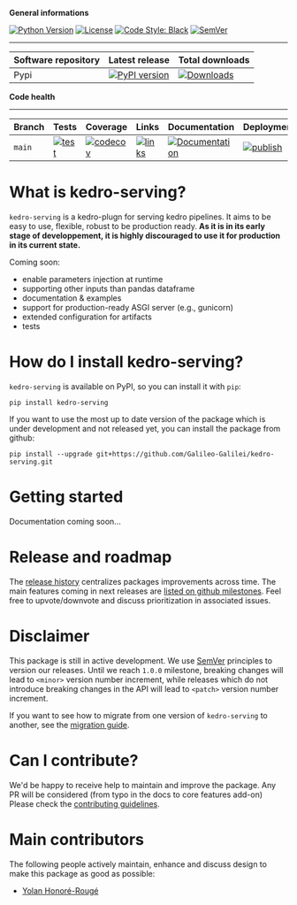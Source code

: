 **General informations**

[![Python Version](https://img.shields.io/badge/python-3.6%20%7C%203.7%20%7C%203.8-blue.svg)](https://pypi.org/project/kedro-serving/) [![License](https://img.shields.io/badge/license-Apache%202.0-blue.svg)](https://opensource.org/licenses/Apache-2.0) [![Code Style: Black](https://img.shields.io/badge/code%20style-black-black.svg)](https://github.com/ambv/black)
[![SemVer](https://img.shields.io/badge/semver-2.0.0-green)](https://semver.org/)

----------------------------------------------------------
| Software repository | Latest release                                                                                         | Total downloads                                                                                |
| ------------------- | ------------------------------------------------------------------------------------------------------ | ---------------------------------------------------------------------------------------------- |
| Pypi                | [![PyPI version](https://badge.fury.io/py/kedro-serving.svg)](https://pypi.org/project/kedro-serving/) | [![Downloads](https://pepy.tech/badge/kedro-serving)](https://pepy.tech/project/kedro-serving) |

**Code health**

----------------------------------------------------------
| Branch | Tests                                                                                                                                                                                          | Coverage                                                                                                                                                       | Links                                                                                                                                                                                                         | Documentation                                                                                                                             | Deployment                                                                                                                                                                                              | Activity                                                                                                                                                            |
| ------ | ---------------------------------------------------------------------------------------------------------------------------------------------------------------------------------------------- | -------------------------------------------------------------------------------------------------------------------------------------------------------------- | ------------------------------------------------------------------------------------------------------------------------------------------------------------------------------------------------------------- | ----------------------------------------------------------------------------------------------------------------------------------------- | ------------------------------------------------------------------------------------------------------------------------------------------------------------------------------------------------------- | ------------------------------------------------------------------------------------------------------------------------------------------------------------------- |
| `main` | [![test](https://github.com/Galileo-Galilei/kedro-serving/workflows/test/badge.svg?branch=main)](https://github.com/Galileo-Galilei/kedro-serving/actions?query=workflow%3Atest+branch%3Amain) | [![codecov](https://codecov.io/gh/Galileo-Galilei/kedro-serving/branch/main/graph/badge.svg)](https://codecov.io/gh/Galileo-Galilei/kedro-serving/branch/main) | [![links](https://github.com/Galileo-Galilei/kedro-serving/workflows/check-links/badge.svg?branch=main)](https://github.com/Galileo-Galilei/kedro-serving/actions?query=workflow%3Acheck-links+branch%3Amain) | [![Documentation](https://readthedocs.org/projects/kedro-serving/badge/?version=stable)](https://kedro-serving.readthedocs.io/en/stable/) | [![publish](https://github.com/Galileo-Galilei/kedro-serving/workflows/publish/badge.svg?branch=main)](https://github.com/Galileo-Galilei/kedro-serving/actions?query=branch%3Amain+workflow%3Apublish) | [![commit](https://img.shields.io/github/commits-since/Galileo-Galilei/kedro-serving/0.1.1)](https://github.com/Galileo-Galilei/kedro-serving/compare/0.1.1...main) |

# What is kedro-serving?

`kedro-serving` is a kedro-plugn for serving kedro pipelines. It aims to be easy to use, flexible, robust to be production ready. **As it is in its early stage of developpement, it is highly discouraged to use it for production in its current state.**  

Coming soon:
- enable parameters injection at runtime
- supporting other inputs than pandas dataframe
- documentation & examples
- support for production-ready ASGI server (e.g., gunicorn)
- extended configuration for artifacts
- tests

# How do I install kedro-serving?


``kedro-serving`` is available on PyPI, so you can install it with ``pip``:

```console
pip install kedro-serving
```

If you want to use the most up to date version of the package which is under development and not released yet, you can install the package from github:

```console
pip install --upgrade git+https://github.com/Galileo-Galilei/kedro-serving.git
```


# Getting started

Documentation coming soon...

# Release and roadmap

The [release history](https://github.com/Galileo-Galilei/kedro-serving/blob/main/CHANGELOG.md) centralizes packages improvements across time. The main features coming in next releases are [listed on github milestones](https://github.com/Galileo-Galilei/kedro-serving/milestones). Feel free to upvote/downvote and discuss prioritization in associated issues.

# Disclaimer

This package is still in active development. We use [SemVer](https://semver.org/) principles to version our releases. Until we reach `1.0.0` milestone, breaking changes will lead to `<minor>` version number increment, while releases which do not introduce breaking changes in the API will lead to `<patch>` version number increment.

If you want to see how to migrate from one version of `kedro-serving` to another, see the [migration guide](../docs/migration_guide.md).

# Can I contribute?

We'd be happy to receive help to maintain and improve the package. Any PR will be considered (from typo in the docs to core features add-on) Please check the [contributing guidelines](https://github.com/Galileo-Galilei/kedro-serving/blob/main/CONTRIBUTING.md).

# Main contributors

The following people actively maintain, enhance and discuss design to make this package as good as possible:

- [Yolan Honoré-Rougé](https://github.com/Galileo-Galilei)

